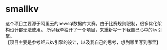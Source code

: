 # smallkv
这个项目主要源于阿里云的newsql数据库大赛。由于比赛规则限制，很多优化架构设计都无法使用。
所以我单独开了一个项目，来重新写一下我自己心中的kv引擎。  
【项目主要是参考经典kv引擎的设计，以及我自己的思考，想到哪里写到哪里】

